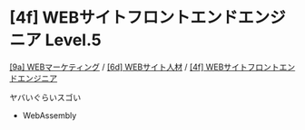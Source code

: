 [4f] WEBサイトフロントエンドエンジニア Level.5
===

[[9a] WEBマーケティング](../../index.md) / [[6d] WEBサイト人材](../index.md) / [[4f] WEBサイトフロントエンドエンジニア](./index.md)

ヤバいぐらいスゴい

- WebAssembly
